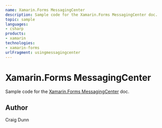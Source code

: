 ```yaml
---
name: Xamarin.Forms MessagingCenter
description: Sample code for the Xamarin.Forms MessagingCenter doc.
topic: sample
languages:
- csharp
products:
- xamarin
technologies:
- xamarin-forms
urlFragment: usingmessagingcenter
---
```

Xamarin.Forms MessagingCenter
==============

Sample code for the [Xamarin.Forms MessagingCenter](http://developer.xamarin.com/guides/cross-platform/xamarin-forms/messaging-center) doc.


Author
------

Craig Dunn
